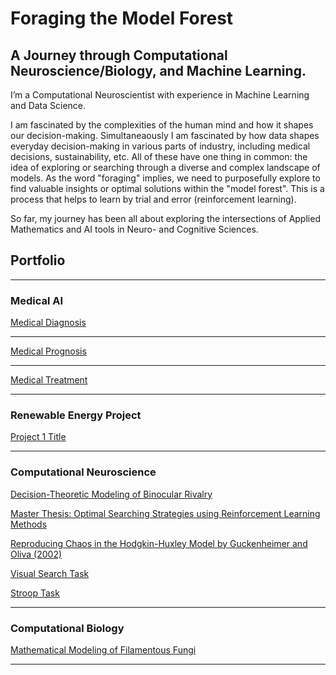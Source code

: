 # Foraging the Model Forest

## A Journey through Computational Neuroscience/Biology, and Machine Learning.

I’m a Computational Neuroscientist with experience in Machine Learning and Data Science.  

I am fascinated by the complexities of the human mind and how it shapes our decision-making. Simultaneaously I am fascinated by how data shapes everyday decision-making in various parts of industry, including medical decisions, sustainability, etc. All of these have one thing in common: 
the idea of exploring or searching through a diverse and complex landscape of models. As the word "foraging" implies, we need to purposefully explore to find valuable insights or optimal solutions within the "model forest". This is a process that helps to learn by trial and error (reinforcement learning).

So far, my journey has been all about exploring the intersections of Applied Mathematics and AI tools in Neuro- and Cognitive Sciences.

<!-- add link to my coursera website -->





## Portfolio

---

### Medical AI

[Medical Diagnosis](/sample_page)
<!--img src="images/comingsoon.jpeg?raw=true"/ -->

---
[Medical Prognosis](/sample_page)
<!-- img src="images/comingsoon.jpeg?raw=true"/-->

---
[Medical Treatment](/sample_page)
<!-- img src="images/comingsoon.jpeg?raw=true"/ -->

---

### Renewable Energy Project

[Project 1 Title](http://example.com/)

---

### Computational Neuroscience

[Decision-Theoretic Modeling of Binocular Rivalry](http://example.com/)
<!--img src="images/comingsoon.jpeg?raw=true"/-->

[Master Thesis: Optimal Searching Strategies using Reinforcement Learning Methods](/pdf/master_thesis.pdf)
<!--img src="images/comingsoon.jpeg?raw=true"/-->

[Reproducing Chaos in the Hodgkin-Huxley Model by Guckenheimer and Oliva (2002)](http://example.com/)
<!--img src="images/comingsoon.jpeg?raw=true"/-->


[Visual Search Task](http://example.com/)
<!--img src="images/comingsoon.jpeg?raw=true"/-->

[Stroop Task](http://example.com/)
<!--img src="images/comingsoon.jpeg?raw=true"/-->

<!-- add stochastics projects, comp modeling, deep learning, exp economics projects -->
---

### Computational Biology

[Mathematical Modeling of Filamentous Fungi](http://www.dyco.fr/index.php/DREAMS)

---
